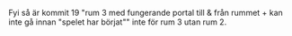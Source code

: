 Fyi så är kommit 19 "rum 3 med fungerande portal till & från rummet + kan inte gå innan "spelet har börjat"" inte för rum 3 utan rum 2.
